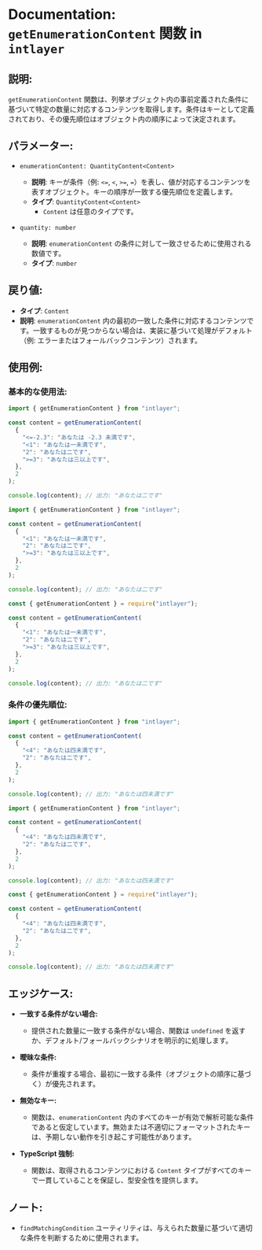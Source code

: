 # Documentation: `getEnumerationContent` 関数 in `intlayer`

## 説明:

`getEnumerationContent` 関数は、列挙オブジェクト内の事前定義された条件に基づいて特定の数量に対応するコンテンツを取得します。条件はキーとして定義されており、その優先順位はオブジェクト内の順序によって決定されます。

## パラメーター:

- `enumerationContent: QuantityContent<Content>`

  - **説明**: キーが条件（例: `<=`, `<`, `>=`, `=`）を表し、値が対応するコンテンツを表すオブジェクト。キーの順序が一致する優先順位を定義します。
  - **タイプ**: `QuantityContent<Content>`
    - `Content` は任意のタイプです。

- `quantity: number`

  - **説明**: `enumerationContent` の条件に対して一致させるために使用される数値です。
  - **タイプ**: `number`

## 戻り値:

- **タイプ**: `Content`
- **説明**: `enumerationContent` 内の最初の一致した条件に対応するコンテンツです。一致するものが見つからない場合は、実装に基づいて処理がデフォルト（例: エラーまたはフォールバックコンテンツ）されます。

## 使用例:

### 基本的な使用法:

```typescript codeFormat="typescript"
import { getEnumerationContent } from "intlayer";

const content = getEnumerationContent(
  {
    "<=-2.3": "あなたは -2.3 未満です",
    "<1": "あなたは一未満です",
    "2": "あなたは二です",
    ">=3": "あなたは三以上です",
  },
  2
);

console.log(content); // 出力: "あなたは二です"
```

```javascript codeFormat="esm"
import { getEnumerationContent } from "intlayer";

const content = getEnumerationContent(
  {
    "<1": "あなたは一未満です",
    "2": "あなたは二です",
    ">=3": "あなたは三以上です",
  },
  2
);

console.log(content); // 出力: "あなたは二です"
```

```javascript codeFormat="commonjs"
const { getEnumerationContent } = require("intlayer");

const content = getEnumerationContent(
  {
    "<1": "あなたは一未満です",
    "2": "あなたは二です",
    ">=3": "あなたは三以上です",
  },
  2
);

console.log(content); // 出力: "あなたは二です"
```

### 条件の優先順位:

```typescript codeFormat="typescript"
import { getEnumerationContent } from "intlayer";

const content = getEnumerationContent(
  {
    "<4": "あなたは四未満です",
    "2": "あなたは二です",
  },
  2
);

console.log(content); // 出力: "あなたは四未満です"
```

```javascript codeFormat="esm"
import { getEnumerationContent } from "intlayer";

const content = getEnumerationContent(
  {
    "<4": "あなたは四未満です",
    "2": "あなたは二です",
  },
  2
);

console.log(content); // 出力: "あなたは四未満です"
```

```javascript codeFormat="commonjs"
const { getEnumerationContent } = require("intlayer");

const content = getEnumerationContent(
  {
    "<4": "あなたは四未満です",
    "2": "あなたは二です",
  },
  2
);

console.log(content); // 出力: "あなたは四未満です"
```

## エッジケース:

- **一致する条件がない場合:**

  - 提供された数量に一致する条件がない場合、関数は `undefined` を返すか、デフォルト/フォールバックシナリオを明示的に処理します。

- **曖昧な条件:**

  - 条件が重複する場合、最初に一致する条件（オブジェクトの順序に基づく）が優先されます。

- **無効なキー:**

  - 関数は、`enumerationContent` 内のすべてのキーが有効で解析可能な条件であると仮定しています。無効または不適切にフォーマットされたキーは、予期しない動作を引き起こす可能性があります。

- **TypeScript 強制:**
  - 関数は、取得されるコンテンツにおける `Content` タイプがすべてのキーで一貫していることを保証し、型安全性を提供します。

## ノート:

- `findMatchingCondition` ユーティリティは、与えられた数量に基づいて適切な条件を判断するために使用されます。
